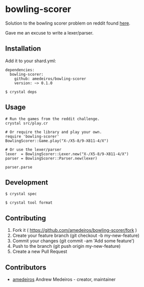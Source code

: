 # bowling-scorer

Solution to the bowling scorer problem on reddit found [here](https://m.reddit.com/r/ProgrammingPrompts/comments/3oxidq/medium_bowling_scores/?utm_source=mweb_redirect&compact=true).

Gave me an excuse to write a lexer/parser.

## Installation

Add it to your shard.yml:

```
dependencies:
  bowling-scorer:
    github: amedeiros/bowling-scorer
    version: ~> 0.1.0
```

`$ crystal deps`


## Usage

```crystal
# Run the games from the reddit challenge.
crystal src/play.cr

# Or require the library and play your own.
require 'bowling-scorer'
BowlingScorer::Game.play("X-/X5-8/9-X811-4/X")

# Or use the lexer/parser
lexer  = BowlingScorer::Lexer.new("X-/X5-8/9-X811-4/X")
parser = BowlingScorer::Parser.new(lexer)

parser.parse
```

## Development

`$ crystal spec`

`$ crystal tool format`

## Contributing

1. Fork it ( https://github.com/amedeiros/bowling-scorer/fork )
2. Create your feature branch (git checkout -b my-new-feature)
3. Commit your changes (git commit -am 'Add some feature')
4. Push to the branch (git push origin my-new-feature)
5. Create a new Pull Request

## Contributors

- [amedeiros](https://github.com/amedeiros) Andrew Medeiros - creator, maintainer
